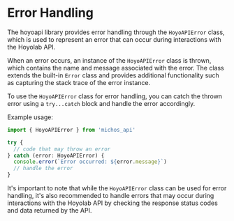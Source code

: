 # Error Handling

The hoyoapi library provides error handling through the `HoyoAPIError` class, which is used to represent an error that can occur during interactions with the Hoyolab API.

When an error occurs, an instance of the `HoyoAPIError` class is thrown, which contains the name and message associated with the error. The class extends the built-in `Error` class and provides additional functionality such as capturing the stack trace of the error instance.

To use the `HoyoAPIError` class for error handling, you can catch the thrown error using a `try...catch` block and handle the error accordingly.

Example usage:

```typescript
import { HoyoAPIError } from 'michos_api'

try {
  // code that may throw an error
} catch (error: HoyoAPIError) {
  console.error(`Error occurred: ${error.message}`)
  // handle the error
}
```

It's important to note that while the `HoyoAPIError` class can be used for error handling, it's also recommended to handle errors that may occur during interactions with the Hoyolab API by checking the response status codes and data returned by the API.
